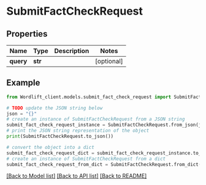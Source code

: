 # SubmitFactCheckRequest


## Properties

Name | Type | Description | Notes
------------ | ------------- | ------------- | -------------
**query** | **str** |  | [optional] 

## Example

```python
from Wordlift_client.models.submit_fact_check_request import SubmitFactCheckRequest

# TODO update the JSON string below
json = "{}"
# create an instance of SubmitFactCheckRequest from a JSON string
submit_fact_check_request_instance = SubmitFactCheckRequest.from_json(json)
# print the JSON string representation of the object
print(SubmitFactCheckRequest.to_json())

# convert the object into a dict
submit_fact_check_request_dict = submit_fact_check_request_instance.to_dict()
# create an instance of SubmitFactCheckRequest from a dict
submit_fact_check_request_from_dict = SubmitFactCheckRequest.from_dict(submit_fact_check_request_dict)
```
[[Back to Model list]](../README.md#documentation-for-models) [[Back to API list]](../README.md#documentation-for-api-endpoints) [[Back to README]](../README.md)


